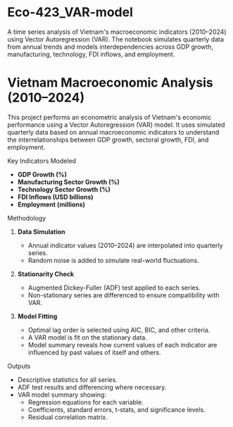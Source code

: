 # Eco-423_VAR-model
A time series analysis of Vietnam's macroeconomic indicators (2010–2024) using Vector Autoregression (VAR). The notebook simulates quarterly data from annual trends and models interdependencies across GDP growth, manufacturing, technology, FDI inflows, and employment.

# Vietnam Macroeconomic Analysis (2010–2024)

This project performs an econometric analysis of Vietnam's economic performance using a Vector Autoregression (VAR) model. It uses simulated quarterly data based on annual macroeconomic indicators to understand the interrelationships between GDP growth, sectoral growth, FDI, and employment.

Key Indicators Modeled

- **GDP Growth (%)**
- **Manufacturing Sector Growth (%)**
- **Technology Sector Growth (%)**
- **FDI Inflows (USD billions)**
- **Employment (millions)**


Methodology

1. **Data Simulation**
   - Annual indicator values (2010–2024) are interpolated into quarterly series.
   - Random noise is added to simulate real-world fluctuations.

2. **Stationarity Check**
   - Augmented Dickey-Fuller (ADF) test applied to each series.
   - Non-stationary series are differenced to ensure compatibility with VAR.

3. **Model Fitting**
   - Optimal lag order is selected using AIC, BIC, and other criteria.
   - A VAR model is fit on the stationary data.
   - Model summary reveals how current values of each indicator are influenced by past values of itself and others.
     
Outputs

- Descriptive statistics for all series.
- ADF test results and differencing where necessary.
- VAR model summary showing:
  - Regression equations for each variable.
  - Coefficients, standard errors, t-stats, and significance levels.
  - Residual correlation matrix.

